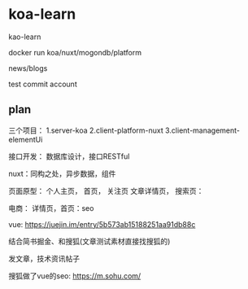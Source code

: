 # koa-learn
kao-learn

docker run koa/nuxt/mogondb/platform

news/blogs

test commit account

## plan

三个项目：
1.server-koa
2.client-platform-nuxt
3.client-management-elementUi

接口开发：
数据库设计，接口RESTful

nuxt：同构之处，异步数据，组件

页面原型：
个人主页，
首页，
关注页
文章详情页，
搜索页：

电商：
详情页，首页：seo

vue:
https://juejin.im/entry/5b573ab15188251aa91db88c

结合简书掘金、和搜狐(文章测试素材直接找搜狐的)

发文章，技术资讯帖子

搜狐做了vue的seo:
https://m.sohu.com/


